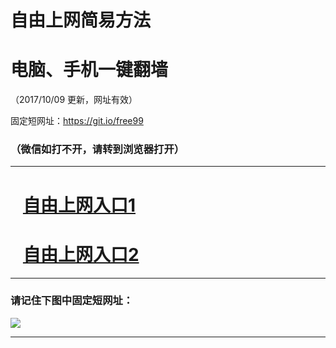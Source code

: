 ﻿# 自由上网简易方法

# 电脑、手机一键翻墙

（2017/10/09 更新，网址有效）

固定短网址：https://git.io/free99

### （微信如打不开，请转到浏览器打开）


***





# &nbsp;&nbsp; <a href="http://ft1457214163.fwq-tz-1001.info/fwqtz01.html?t=100900117967 " target="_blank">自由上网入口1</a>
# &nbsp;&nbsp; <a href="http://ft2312026157.fwq-tz-1002.info/fwqtz02.html?t=10090016835 " target="_blank">自由上网入口2</a>
***

### 请记住下图中固定短网址：

<img src="https://s3-us-west-2.amazonaws.com/fwq-1001/yjfq-20170905okok.png" /> 


***

